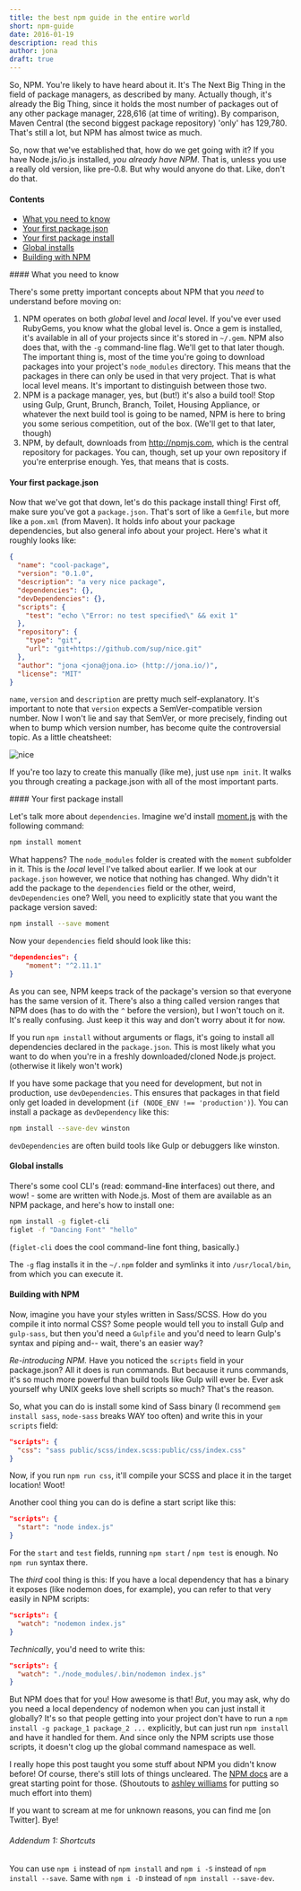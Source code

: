 ```yaml
---
title: the best npm guide in the entire world
short: npm-guide
date: 2016-01-19
description: read this
author: jona
draft: true
---
```


So, NPM. You're likely to have heard about it. It's The Next Big Thing in the field of package managers, as described by many. Actually though, it's already the Big Thing, since it holds the most number of packages out of any other package manager, 228,616 (at time of writing). By comparison, Maven Central (the second biggest package repository) 'only' has 129,780. That's still a lot, but NPM has almost twice as much.

So, now that we've established that, how do we get going with it? If you have Node.js/io.js installed, *you already have NPM*. That is, unless you use a really old version, like pre-0.8. But why would anyone do that. Like, don't do that.

#### Contents

  - [What you need to know](#what-you-need-to-know)
  - [Your first package.json](#your-first-packagejson)
  - [Your first package install](#your-first-package-install)
  - [Global installs](#global-installs)
  - [Building with NPM](#building-with-npm)

#### What you need to know

There's some pretty important concepts about NPM that you *need* to understand before moving on:

  1. NPM operates on both *global* level and *local* level. If you've ever used RubyGems, you know what the global level is. Once a gem is installed, it's available in all of your projects since it's stored in `~/.gem`. NPM also does that, with the `-g` command-line flag. We'll get to that later though. The important thing is, most of the time you're going to download packages into your project's `node_modules` directory. This means that the packages in there can only be used in that very project. That is what local level means. It's important to distinguish between those two.
  2. NPM is a package manager, yes, but (but!) it's also a build tool! Stop using Gulp, Grunt, Brunch, Branch, Toilet, Housing Appliance, or whatever the next build tool is going to be named, NPM is here to bring you some serious competition, out of the box. (We'll get to that later, though)
  3. NPM, by default, downloads from http://npmjs.com, which is the central repository for packages. You can, though, set up your own repository if you're enterprise enough. Yes, that means that is costs.

#### Your first package.json

Now that we've got that down, let's do this package install thing! First off, make sure you've got a `package.json`. That's sort of like a `Gemfile`, but more like a `pom.xml` (from Maven). It holds info about your package dependencies, but also general info about your project. Here's what it roughly looks like:

```json
{
  "name": "cool-package",
  "version": "0.1.0",
  "description": "a very nice package",
  "dependencies": {},
  "devDependencies": {},
  "scripts": {
    "test": "echo \"Error: no test specified\" && exit 1"
  },
  "repository": {
    "type": "git",
    "url": "git+https://github.com/sup/nice.git"
  },
  "author": "jona <jona@jona.io> (http://jona.io/)",
  "license": "MIT"
}
```

`name`, `version` and `description` are pretty much self-explanatory. It's important to note that `version` expects a SemVer-compatible version number. Now I won't lie and say that SemVer, or more precisely, finding out when to bump which version number, has become quite the controversial topic. As a little cheatsheet:

![nice](https://u.teknik.io/ItT633.png)

If you're too lazy to create this manually (like me), just use `npm init`. It walks you through creating a package.json with all of the most important parts.

#### Your first package install

Let's talk more about `dependencies`. Imagine we'd install [moment.js][1] with the following command:

```sh
npm install moment
```

What happens? The `node_modules` folder is created with the `moment` subfolder in it. This is the *local* level I've talked about earlier. If we look at our `package.json` however, we notice that nothing has changed. Why didn't it add the package to the `dependencies` field or the other, weird, `devDependencies` one? Well, you need to explicitly state that you want the package version saved:

```sh
npm install --save moment
```

Now your `dependencies` field should look like this:

```json
"dependencies": {
    "moment": "^2.11.1"
}
```

As you can see, NPM keeps track of the package's version so that everyone has the same version of it. There's also a thing called version ranges that NPM does (has to do with the `^` before the version), but I won't touch on it. It's really confusing. Just keep it this way and don't worry about it for now.

If you run `npm install` without arguments or flags, it's going to install all dependencies declared in the `package.json`. This is most likely what you want to do when you're in a freshly downloaded/cloned Node.js project. (otherwise it likely won't work)

If you have some package that you need for development, but not in production, use `devDependencies`. This ensures that packages in that field only get loaded in development (`if (NODE_ENV !== 'production')`). You can install a package as `devDependency` like this:

```sh
npm install --save-dev winston
```

`devDependencies` are often build tools like Gulp or debuggers like winston.

#### Global installs

There's some cool CLI's (read: **c**ommand-**l**ine **i**nterfaces) out there, and wow! - some are written with Node.js. Most of them are available as an NPM package, and here's how to install one:

```sh
npm install -g figlet-cli
figlet -f "Dancing Font" "hello"
```

(`figlet-cli` does the cool command-line font thing, basically.)

The `-g` flag installs it in the `~/.npm` folder and symlinks it into `/usr/local/bin`, from which you can execute it.

#### Building with NPM

Now, imagine you have your styles written in Sass/SCSS. How do you compile it into normal CSS? Some people would tell you to install Gulp and `gulp-sass`, but then you'd need a `Gulpfile` and you'd need to learn Gulp's syntax and piping and-- wait, there's an easier way?

*Re-introducing NPM.* Have you noticed the `scripts` field in your package.json? All it does is run commands. But because it runs commands, it's so much more powerful than build tools like Gulp will ever be. Ever ask yourself why UNIX geeks love shell scripts so much? That's the reason.

So, what you can do is install some kind of Sass binary (I recommend `gem install sass`, `node-sass` breaks WAY too often) and write this in your `scripts` field:

```json
"scripts": {
  "css": "sass public/scss/index.scss:public/css/index.css"
}
```

Now, if you run `npm run css`, it'll compile your SCSS and place it in the target location! Woot!

Another cool thing you can do is define a start script like this:

```json
"scripts": {
  "start": "node index.js"
}
```

For the `start` and `test` fields, running `npm start` / `npm test` is enough. No `npm run` syntax there.

The *third* cool thing is this: If you have a local dependency that has a binary it exposes (like nodemon does, for example), you can refer to that very easily in NPM scripts:

```json
"scripts": {
  "watch": "nodemon index.js"
}
```

*Technically*, you'd need to write this:

```json
"scripts": {
  "watch": "./node_modules/.bin/nodemon index.js"
}
```

But NPM does that for you! How awesome is that! *But*, you may ask, why do you need a local dependency of nodemon when you can just install it globally? It's so that people getting into your project don't have to run a `npm install -g package_1 package_2 ...` explicitly, but can just run `npm install` and have it handled for them. And since only the NPM scripts use those scripts, it doesn't clog up the global command namespace as well.

I really hope this post taught you some stuff about NPM you didn't know before! Of course, there's still lots of things uncleared. The [NPM docs][2] are a great starting point for those. (Shoutouts to [ashley williams][3] for putting so much effort into them)

If you want to scream at me for unknown reasons, you can find me [on Twitter]. Bye!
 
###### _Addendum 1: Shortcuts_

You can use `npm i` instead of `npm install` and `npm i -S` instead of `npm install --save`. Same with `npm i -D` instead of `npm install --save-dev`.

[1]: http://momentjs.com
[2]: http://docs.npmjs.com
[3]: http://twitter.com/ag_dubs
[4]: http://twitter.com/jonaisneat